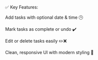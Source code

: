 ✅ Key Features:

Add tasks with optional date & time 🕒

Mark tasks as complete or undo ✔️

Edit or delete tasks easily ✏️❌

Clean, responsive UI with modern styling 🎨
